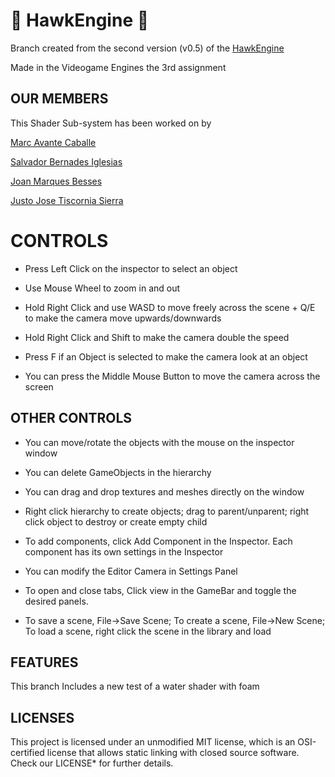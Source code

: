 
# 🦅 HawkEngine 🦅 #

Branch created from the second version (v0.5) of the [HawkEngine](https://github.com/CITM-UPC/HawkEngine)

Made in the Videogame Engines the 3rd assignment

## OUR MEMBERS ##

This Shader Sub-system has been worked on by 

[Marc Avante Caballe](https://github.com/MarcoXAvante)

[Salvador Bernades Iglesias](https://github.com/SalvaBernades)

[Joan Marques Besses](https://github.com/joanmarquesbesses)

[Justo Jose Tiscornia Sierra](https://github.com/Jusstox)


# CONTROLS #

- Press Left Click on the inspector to select an object

- Use Mouse Wheel to zoom in and out

- Hold Right Click and use WASD to move freely across the scene + Q/E to make the camera move upwards/downwards

- Hold Right Click and Shift to make the camera double the speed

- Press F if an Object is selected to make the camera look at an object

- You can press the Middle Mouse Button to move the camera across the screen

## OTHER CONTROLS ##

- You can move/rotate the objects with the mouse on the inspector window

- You can delete GameObjects in the hierarchy

- You can drag and drop textures and meshes directly on the window

- Right click hierarchy to create objects; drag to parent/unparent; right click object to destroy or create empty child

- To add components, click Add Component in the Inspector. Each component has its own settings in the Inspector

- You can modify the Editor Camera in Settings Panel

- To open and close tabs, Click view in the GameBar and toggle the desired panels.

- To save a scene, File->Save Scene; To create a scene, File->New Scene; To load a scene, right click the scene in the library and load

## FEATURES ##

This branch Includes a new test of a water shader with foam

## LICENSES ##

This project is licensed under an unmodified MIT license, which is an OSI-certified license that allows static linking 
with closed source software. Check our LICENSE* for further details.
